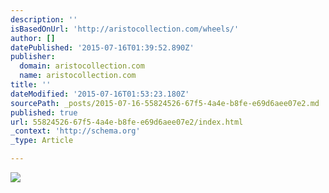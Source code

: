 ```yaml
---
description: ''
isBasedOnUrl: 'http://aristocollection.com/wheels/'
author: []
datePublished: '2015-07-16T01:39:52.890Z'
publisher:
  domain: aristocollection.com
  name: aristocollection.com
title: ''
dateModified: '2015-07-16T01:53:23.180Z'
sourcePath: _posts/2015-07-16-55824526-67f5-4a4e-b8fe-e69d6aee07e2.md
published: true
url: 55824526-67f5-4a4e-b8fe-e69d6aee07e2/index.html
_context: 'http://schema.org'
_type: Article

---
```

![](http://aristocollection.com/wp-content/uploads/2014/07/Untitled1.png)